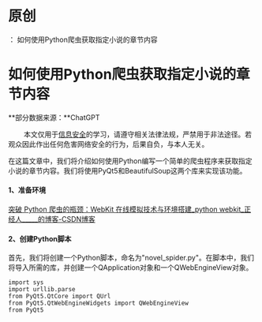 # 原创
：  如何使用Python爬虫获取指定小说的章节内容

# 如何使用Python爬虫获取指定小说的章节内容

**部分数据来源：**ChatGPT

        本文仅用于[信息安全](https://so.csdn.net/so/search?q=%E4%BF%A1%E6%81%AF%E5%AE%89%E5%85%A8&amp;spm=1001.2101.3001.7020)的学习，请遵守相关法律法规，严禁用于非法途径。若观众因此作出任何危害网络安全的行为，后果自负，与本人无关。

在这篇文章中，我们将介绍如何使用Python编写一个简单的爬虫程序来获取指定小说的章节内容。我们将使用PyQt5和BeautifulSoup这两个库来实现该功能。

#### 1、准备环境

[突破 Python 爬虫的瓶颈：WebKit 在线模拟技术与环境搭建_python webkit_正经人_____的博客-CSDN博客](https://blog.csdn.net/weixin_43263566/article/details/131252404)

#### 2、创建Python脚本

首先，我们将创建一个Python脚本，命名为"novel_spider.py"。在脚本中，我们将导入所需的库，并创建一个QApplication对象和一个QWebEngineView对象。

```
import sys
import urllib.parse
from PyQt5.QtCore import QUrl
from PyQt5.QtWebEngineWidgets import QWebEngineView
from PyQt5
```
